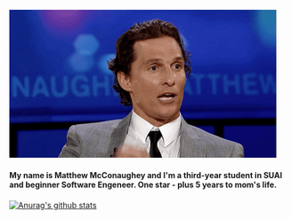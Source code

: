 [![Header2](https://github.com/Krutov777/Krutov777/blob/main/assets/header3.gif)](https://www.youtube.com/watch?v=X4bg4Q63kJQ&ab_channel=weroslawa)


#### My name is Matthew McConaughey and I'm a third-year student in SUAI and beginner Software Engeneer. One star - plus 5 years to mom's life.


<a href="https://github.com/Krutov777/github-readme-stats">
  <img align="center" src="https://github-readme-stats.vercel.app/api?username=Krutov777&show_icons=true&include_all_commits=true&theme=radical" alt="Anurag's github stats" />
</a>
